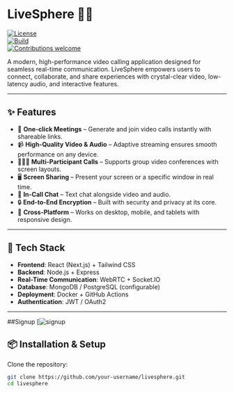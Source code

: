 # LiveSphere 🎥🌐  
[![License](https://img.shields.io/badge/License-MIT-green.svg)](LICENSE)  
[![Build](https://img.shields.io/github/actions/workflow/status/your-username/livesphere/ci.yml?branch=main)](https://github.com/your-username/livesphere/actions)  
[![Contributions welcome](https://img.shields.io/badge/contributions-welcome-blue.svg)](#-contributing)  

A modern, high-performance video calling application designed for seamless real-time communication. LiveSphere empowers users to connect, collaborate, and share experiences with crystal-clear video, low-latency audio, and interactive features.  

---

## ✨ Features  
- 🔗 **One-click Meetings** – Generate and join video calls instantly with shareable links.  
- 📹 **High-Quality Video & Audio** – Adaptive streaming ensures smooth performance on any device.  
- 🧑‍🤝‍🧑 **Multi-Participant Calls** – Supports group video conferences with screen layouts.  
- 🖥 **Screen Sharing** – Present your screen or a specific window in real time.  
- 💬 **In-Call Chat** – Text chat alongside video and audio.  
- 🔒 **End-to-End Encryption** – Built with security and privacy at its core.  
- 📱 **Cross-Platform** – Works on desktop, mobile, and tablets with responsive design.  

---

## 🚀 Tech Stack  
- **Frontend**: React (Next.js) + Tailwind CSS  
- **Backend**: Node.js + Express  
- **Real-Time Communication**: WebRTC + Socket.IO  
- **Database**: MongoDB / PostgreSQL (configurable)  
- **Deployment**: Docker + GitHub Actions  
- **Authentication**: JWT / OAuth2  

---
##Signup
[![signup](public/signup.png)  


## 📦 Installation & Setup  

Clone the repository:  
```bash
git clone https://github.com/your-username/livesphere.git
cd livesphere
